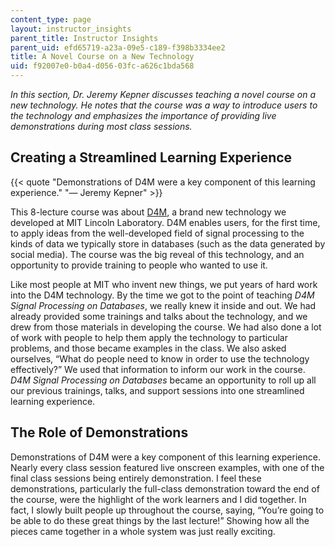```yaml
---
content_type: page
layout: instructor_insights
parent_title: Instructor Insights
parent_uid: efd65719-a23a-09e5-c189-f398b3334ee2
title: A Novel Course on a New Technology
uid: f92007e0-b0a4-d056-03fc-a626c1bda568
---
```


_In this section, Dr. Jeremy Kepner discusses teaching a novel course on a new technology. He notes that the course was a way to introduce users to the technology and emphasizes the importance of providing live demonstrations during most class sessions._

Creating a Streamlined Learning Experience 
-------------------------------------------

{{< quote "Demonstrations of D4M were a key component of this learning experience." "— Jeremy Kepner" >}}

This 8-lecture course was about [D4M](http://www.mit.edu/~kepner/D4M/), a brand new technology we developed at MIT Lincoln Laboratory. D4M enables users, for the first time, to apply ideas from the well-developed field of signal processing to the kinds of data we typically store in databases (such as the data generated by social media). The course was the big reveal of this technology, and an opportunity to provide training to people who wanted to use it.

Like most people at MIT who invent new things, we put years of hard work into the D4M technology. By the time we got to the point of teaching _D4M Signal Processing on Databases_, we really knew it inside and out. We had already provided some trainings and talks about the technology, and we drew from those materials in developing the course. We had also done a lot of work with people to help them apply the technology to particular problems, and those became examples in the class. We also asked ourselves, “What do people need to know in order to use the technology effectively?” We used that information to inform our work in the course. _D4M Signal Processing on Databases_ became an opportunity to roll up all our previous trainings, talks, and support sessions into one streamlined learning experience.

**The Role of Demonstrations**
------------------------------

Demonstrations of D4M were a key component of this learning experience. Nearly every class session featured live onscreen examples, with one of the final class sessions being entirely demonstration. I feel these demonstrations, particularly the full-class demonstration toward the end of the course, were the highlight of the work learners and I did together. In fact, I slowly built people up throughout the course, saying, “You’re going to be able to do these great things by the last lecture!” Showing how all the pieces came together in a whole system was just really exciting.